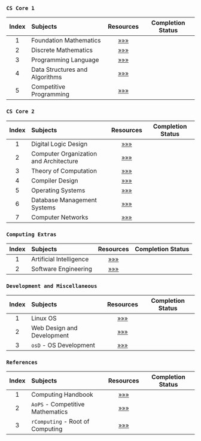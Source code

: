 ### `CS Core 1`
| Index | Subjects | Resources | Completion Status |
| :---: | :--- | :---: | :---: |
| 1 | Foundation Mathematics | [»»»](https://www.vitalsource.com/products/foundation-maths-anthony-croft-robert-davison-v9781292289731) |  |
| 2 | Discrete Mathematics | [»»»](https://www.vitalsource.com/products/mathematics-a-discrete-introduction-edward-a-scheinerman-v9781285402062) |  |
| 3 | Programming Language | [»»»](https://www.vitalsource.com/products/introduction-to-c-george-s-tselikis-v9781000635744) |  |
| 4 | Data Structures and Algorithms | [»»»](https://india.oup.com/product/design-and-analysis-of-algorithms-9780198093695) |  |
| 5 | Competitive Programming | [»»»](https://cpbook.net/) |  |

### `CS Core 2`
| Index | Subjects | Resources | Completion Status |
| :---: | :--- | :---: | :---: |
| 1 | Digital Logic Design | [»»»](https://www.vitalsource.com/products/digital-logic-design-holdsworth-brian-woods-v9780750645829) |  |
| 2 | Computer Organization and Architecture | [»»»](https://www.vitalsource.com/products/computer-organization-ghosh-v9789353164294) |  |
| 3 | Theory of Computation | [»»»](https://www.vitalsource.com/products/introduction-to-the-theory-of-computation-michael-sipser-v9781285401065) |  |
| 4 | Compiler Design | [»»»](https://www.vitalsource.com/products/principles-of-compiler-design-v-raghavan-v9781259081408) |  |
| 5 | Operating Systems | [»»»](https://india.oup.com/product/principles-of-operating-systems-9780198082873) |  |
| 6 | Database Management Systems | [»»»](https://www.vitalsource.com/products/modern-database-management-jeff-hoffer-v9780134792279) |  |
| 7 | Computer Networks | [»»»](https://www.vitalsource.com/products/computer-networks-and-internets-douglas-e-comer-v9780133589139) |  |

### `Computing Extras`
| Index | Subjects | Resources | Completion Status |
| :---: | :--- | :---: | :---: |
| 1 | Artificial Intelligence | [»»»](https://www.vitalsource.com/products/artificial-intelligence-michael-negnevitsky-v9781408225752) |  |
| 2 | Software Engineering | [»»»](https://www.vitalsource.com/products/software-engineering-rajesh-narang-v9789339220976) |  |

### `Development and Miscellaneous`
| Index | Subjects | Resources | Completion Status |
| :---: | :--- | :---: | :---: |
| 1 | Linux OS | [»»»](https://www.vitalsource.com/products/how-linux-works-3rd-edition-brian-ward-v9781718500419) |  |
| 2 | Web Design and Development | [»»»](https://www.w3schools.com/) |  |
| 3 | `osD` - OS Development | [»»»](https://wiki.osdev.org/Main_Page) |  |

### `References`
| Index | Subjects | Resources | Completion Status |
| :---: | :--- | :---: | :---: |
| 1 | Computing Handbook | [»»»](https://www.vitalsource.com/products/computing-handbook-v9781439898451) |  |
| 2 | `AoPS` - Competitive Mathematics | [»»»](https://artofproblemsolving.com/) |  |
| 3 | `rComputing` - Root of Computing | [»»»](https://www.acm.org/) |  |
